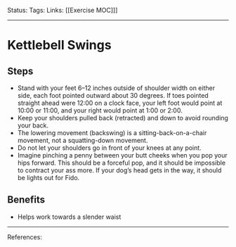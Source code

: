Status:
Tags:
Links: [[Exercise MOC]]]
___
# Kettlebell Swings
## Steps
- Stand with your feet 6–12 inches outside of shoulder width on either side, each foot pointed outward about 30 degrees. If toes pointed straight ahead were 12:00 on a clock face, your left foot would point at 10:00 or 11:00, and your right would point at 1:00 or 2:00.
- Keep your shoulders pulled back (retracted) and down to avoid rounding your back.
- The lowering movement (backswing) is a sitting-back-on-a-chair movement, not a squatting-down movement.
- Do not let your shoulders go in front of your knees at any point.
- Imagine pinching a penny between your butt cheeks when you pop your hips forward. This should be a forceful pop, and it should be impossible to contract your ass more. If your dog’s head gets in the way, it should be lights out for Fido.
## Benefits
- Helps work towards a slender waist
___
References: